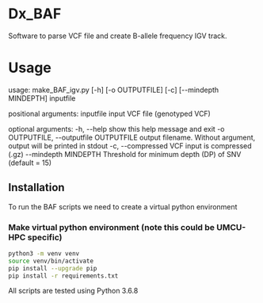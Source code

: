 # Dx_BAF

Software to parse VCF file and create B-allele frequency IGV track.

# Usage
usage: make_BAF_igv.py [-h] [-o OUTPUTFILE] [-c] [--mindepth MINDEPTH]
                       inputfile

positional arguments:
  inputfile             input VCF file (genotyped VCF)

optional arguments:
  -h, --help            show this help message and exit
  -o OUTPUTFILE, --outputfile OUTPUTFILE
                        output filename. Without argument, output will be
                        printed in stdout
  -c, --compressed      VCF input is compressed (.gz)
  --mindepth MINDEPTH   Threshold for minimum depth (DP) of SNV (default = 15)

## Installation
To run the BAF scripts we need to create a virtual python environment

### Make virtual python environment (note this could be UMCU-HPC specific)
```bash
python3 -m venv venv
source venv/bin/activate
pip install --upgrade pip
pip install -r requirements.txt
```

All scripts are tested using Python 3.6.8
